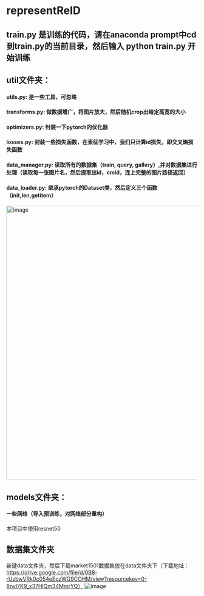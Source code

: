 # representReID
## train.py 是训练的代码，请在anaconda prompt中cd到train.py的当前目录，然后输入 python train.py 开始训练
## util文件夹：
#### utils.py: 是一些工具，可忽略
#### transforms.py: 做数据增广，将图片放大，然后随机crop出给定高宽的大小
#### optimizers.py: 封装一下pytorch的优化器
#### losses.py: 封装一些损失函数，在表征学习中，我们只计算id损失，即交叉熵损失函数
#### data_manager.py: 读取所有的数据集（train, query, gallery）,并对数据集进行处理（读取每一张图片名，然后提取出id，cmid，连上完整的图片路径返回）
#### data_loader.py: 继承pytorch的Dataset类，然后定义三个函数（__init__,__len__,__getitem__）
<img width="718" alt="image" src="https://github.com/wjcwjc77/representReID/assets/115401950/50cf6d9f-d3c1-4c97-8ec7-e67a40c17448">

## models文件夹：
#### 一些网络（导入预训练，对网络部分重构）
本项目中使用resnet50

## 数据集文件夹
新键data文件夹，然后下载market1501数据集放在data文件夹下（下载地址：https://drive.google.com/file/d/0B8-rUzbwVRk0c054eEozWG9COHM/view?resourcekey=0-8nyl7K9_x37HlQm34MmrYQ）
![image](https://github.com/wjcwjc77/representReID/assets/115401950/1c6d5ae7-d17c-41d9-8898-1cc4b55dd805)



